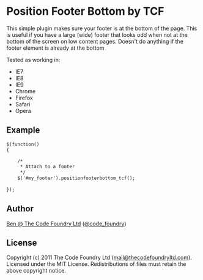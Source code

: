 # Position Footer Bottom by TCF

This simple plugin makes sure your footer is at the bottom of the page. This is useful if you have a large (wide) footer that looks odd when not at the bottom of the screen on low content pages. Doesn't do anything if the footer element is already at the bottom

Tested as working in:

* IE7
* IE8
* IE9
* Chrome
* Firefox
* Safari
* Opera

## Example

```html
$(function()
{

	/*
	 * Attach to a footer
	 */
	$('#my_footer').positionfooterbottom_tcf();
	
});
```

## Author

[Ben @ The Code Foundry Ltd](http://www.facebook.com/pages/The-Code-Foundry/200015583346953) ([@code_foundry](http://twitter.com/code_foundry))


## License

Copyright (c) 2011 The Code Foundry Ltd (mail@thecodefoundryltd.com). Licensed under the MIT License. Redistributions of files must retain the above copyright notice.